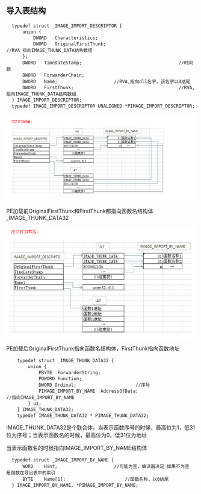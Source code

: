 导入表结构
---
									
      typedef struct _IMAGE_IMPORT_DESCRIPTOR {										
          union {										
              DWORD   Characteristics;           										
              DWORD   OriginalFirstThunk;         						//RVA 指向IMAGE_THUNK_DATA结构数组				
          };										
          DWORD   TimeDateStamp;               						//时间戳				
          DWORD   ForwarderChain;              										
          DWORD   Name;						//RVA,指向dll名字，该名字以0结尾				
          DWORD   FirstThunk;                 						//RVA,指向IMAGE_THUNK_DATA结构数组				
      } IMAGE_IMPORT_DESCRIPTOR;										
      typedef IMAGE_IMPORT_DESCRIPTOR UNALIGNED *PIMAGE_IMPORT_DESCRIPTOR;										
										
![](https://raw.githubusercontent.com/Whitebird0/tuchuang/main/QQ%E6%88%AA%E5%9B%BE20220210215519.png)

PE加载前OriginalFirstThunk和FirstThunk都指向函数名结构体_IMAGE_THUNK_DATA32

![](https://raw.githubusercontent.com/Whitebird0/tuchuang/main/QQ%E6%88%AA%E5%9B%BE20220210215624.png)

PE加载后OriginalFirstThunk指向函数名结构体，FirstThunk指向函数地址

        typedef struct _IMAGE_THUNK_DATA32 {									
            union {									
                PBYTE  ForwarderString;									
                PDWORD Function;									
                DWORD Ordinal;						//序号			
                PIMAGE_IMPORT_BY_NAME  AddressOfData;						//指向IMAGE_IMPORT_BY_NAME			
            } u1;									
        } IMAGE_THUNK_DATA32;									
        typedef IMAGE_THUNK_DATA32 * PIMAGE_THUNK_DATA32;									
										
IMAGE_THUNK_DATA32是个联合体，当表示函数序号的时候，最高位为1，低31位为序号；当表示函数名的时候，最高位为0，低31位为地址

当表示函数名的时候指向IMAGE_IMPORT_BY_NAME结构体

      typedef struct _IMAGE_IMPORT_BY_NAME {												
          WORD    Hint;						//可能为空，编译器决定 如果不为空 是函数在导出表中的索引						
          BYTE    Name[1];						//函数名称，以0结尾						
      } IMAGE_IMPORT_BY_NAME, *PIMAGE_IMPORT_BY_NAME;												
												

